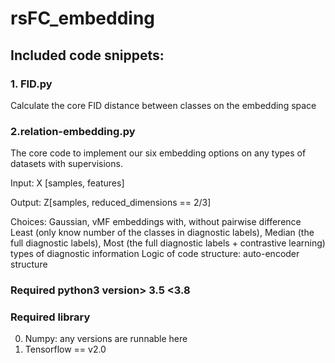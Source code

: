 # rsFC_embedding

## Included code snippets:

### 1. FID.py

Calculate the core FID distance between classes on the embedding space


### 2.relation-embedding.py

The core code to implement our six embedding options on any types of datasets with supervisions. 

Input: X [samples, features]

Output: Z[samples, reduced_dimensions == 2/3]

Choices: Gaussian, vMF embeddings
         with, without pairwise difference  
         Least (only know number of the classes in diagnostic labels), Median (the full diagnostic labels), Most (the full diagnostic labels + contrastive learning) types of diagnostic information 
Logic of code structure: auto-encoder structure 

### Required python3 version> 3.5 <3.8

### Required library 
0. Numpy: any versions are runnable here
1. Tensorflow == v2.0
